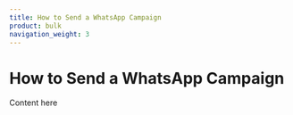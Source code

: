 ```yaml
---
title: How to Send a WhatsApp Campaign
product: bulk
navigation_weight: 3
---
```


# How to Send a WhatsApp Campaign

Content here
